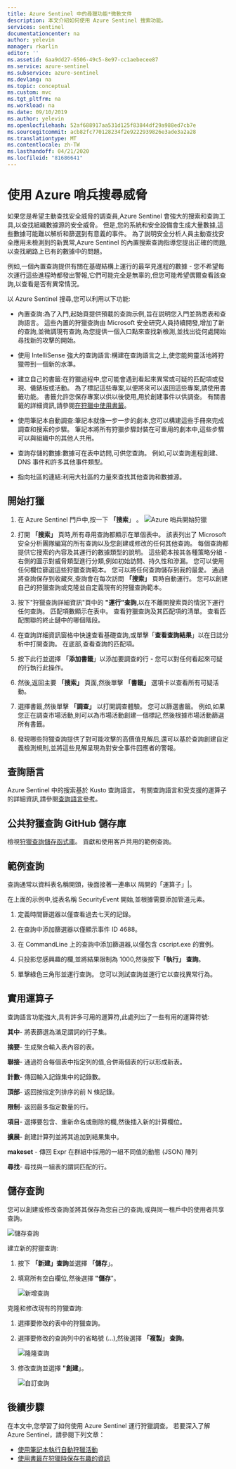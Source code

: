 ```yaml
---
title: Azure Sentinel 中的尋獵功能*微軟文件
description: 本文介紹如何使用 Azure Sentinel 搜索功能。
services: sentinel
documentationcenter: na
author: yelevin
manager: rkarlin
editor: ''
ms.assetid: 6aa9dd27-6506-49c5-8e97-cc1aebecee87
ms.service: azure-sentinel
ms.subservice: azure-sentinel
ms.devlang: na
ms.topic: conceptual
ms.custom: mvc
ms.tgt_pltfrm: na
ms.workload: na
ms.date: 09/10/2019
ms.author: yelevin
ms.openlocfilehash: 52af688917aa531d125f83844df29a988ed7cb7e
ms.sourcegitcommit: acb82fc770128234f2e9222939826e3ade3a2a28
ms.translationtype: MT
ms.contentlocale: zh-TW
ms.lasthandoff: 04/21/2020
ms.locfileid: "81686641"
---
```

# <a name="hunt-for-threats-with-azure-sentinel"></a>使用 Azure 哨兵搜尋威脅

如果您是希望主動查找安全威脅的調查員,Azure Sentinel 會強大的搜索和查詢工具,以查找組織數據源的安全威脅。 但是,您的系統和安全設備會生成大量數據,這些數據可能難以解析和篩選到有意義的事件。 為了説明安全分析人員主動查找安全應用未檢測到的新異常,Azure Sentinel 的內置搜索查詢指導您提出正確的問題,以查找網路上已有的數據中的問題。 

例如,一個內置查詢提供有關在基礎結構上運行的最罕見進程的數據 - 您不希望每次運行這些進程時都發出警報,它們可能完全是無辜的,但您可能希望偶爾查看該查詢,以查看是否有異常情況。 



以 Azure Sentinel 搜尋,您可以利用以下功能:

- 內置查詢:為了入門,起始頁提供預載的查詢示例,旨在説明您入門並熟悉表和查詢語言。 這些內置的狩獵查詢由 Microsoft 安全研究人員持續開發,增加了新的查詢,並微調現有查詢,為您提供一個入口點來查找新檢測,並找出從何處開始尋找新的攻擊的開始。 

- 使用 IntelliSense 強大的查詢語言:構建在查詢語言之上,使您能夠靈活地將狩獵帶到一個新的水準。

- 建立自己的書籤:在狩獵過程中,您可能會遇到看起來異常或可疑的匹配項或發現、儀錶板或活動。 為了標記這些專案,以便將來可以返回這些專案,請使用書籤功能。 書籤允許您保存專案以供以後使用,用於創建事件以供調查。 有關書籤的詳細資訊,請參閱[在狩獵中使用書籤](hunting.md)。
- 使用筆記本自動調查:筆記本就像一步一步的劇本,您可以構建這些手冊來完成調查和搜索的步驟。  筆記本將所有狩獵步驟封裝在可重用的劇本中,這些步驟可以與組織中的其他人共用。 
- 查詢存儲的數據:數據可在表中訪問,可供您查詢。 例如,可以查詢進程創建、DNS 事件和許多其他事件類型。

- 指向社區的連結:利用大社區的力量來查找其他查詢和數據源。
 
## <a name="get-started-hunting"></a>開始打獵

1. 在 Azure Sentinel 門戶中,按一下 **「搜索**」 。
  ![Azure 哨兵開始狩獵](media/tutorial-hunting/hunting-start.png)

2. 打開 **「搜索」** 頁時,所有尋用查詢都顯示在單個表中。 該表列出了 Microsoft 安全分析團隊編寫的所有查詢以及您創建或修改的任何其他查詢。 每個查詢都提供它搜索的內容及其運行的數據類型的說明。 這些範本按其各種策略分組 - 右側的圖示對威脅類型進行分類,例如初始訪問、持久性和滲漏。 您可以使用任何欄位篩選這些狩獵查詢範本。 您可以將任何查詢儲存到我的最愛。 通過將查詢保存到收藏夾,查詢會在每次訪問 **「搜索」** 頁時自動運行。 您可以創建自己的狩獵查詢或克隆並自定義現有的狩獵查詢範本。 
 
2. 按下"狩獵查詢詳細資訊"頁中的 **"運行"查詢**,以在不離開搜索頁的情況下運行任何查詢。  匹配項數顯示在表中。 查看狩獵查詢及其匹配項的清單。 查看匹配關聯的終止鏈中的哪個階段。

3. 在查詢詳細資訊窗格中快速查看基礎查詢,或單擊「**查看查詢結果**」以在日誌分析中打開查詢。 在底部,查看查詢的匹配項。

4.    按下此行並選擇 **「添加書籤**」以添加要調查的行 - 您可以對任何看起來可疑的行執行此操作。 

5. 然後,返回主要 **「搜索」** 頁面,然後單擊 **「書籤」** 選項卡以查看所有可疑活動。 

6. 選擇書籤,然後單擊 **「調查」** 以打開調查體驗。 您可以篩選書籤。 例如,如果您正在調查市場活動,則可以為市場活動創建一個標記,然後根據市場活動篩選所有書籤。

1. 發現哪些狩獵查詢提供了對可能攻擊的高價值見解后,還可以基於查詢創建自定義檢測規則,並將這些見解呈現為對安全事件回應者的警報。

 

## <a name="query-language"></a>查詢語言 

Azure Sentinel 中的搜索基於 Kusto 查詢語言。 有關查詢語言和受支援的運算子的詳細資訊,請參閱[查詢語言參考](/azure/azure-monitor/log-query/get-started-queries)。

## <a name="public-hunting-query-github-repository"></a>公共狩獵查詢 GitHub 儲存庫

檢視[狩獵查詢儲存函式庫](https://github.com/Azure/Orion)。 貢獻和使用客戶共用的範例查詢。

 

## <a name="sample-query"></a>範例查詢

查詢通常以資料表名稱開頭，後面接著一連串以  隔開的「運算子」\|。

在上面的示例中,從表名稱 SecurityEvent 開始,並根據需要添加管道元素。

1. 定義時間篩選器以僅查看過去七天的記錄。

2. 在查詢中添加篩選器以僅顯示事件 ID 4688。

3. 在 CommandLine 上的查詢中添加篩選器,以僅包含 cscript.exe 的實例。

4. 只投影您感興趣的欄,並將結果限制為 1000,然後按**下「執行」 查詢**。
5. 單擊綠色三角形並運行查詢。 您可以測試查詢並運行它以查找異常行為。

## <a name="useful-operators"></a>實用運算子

查詢語言功能強大,具有許多可用的運算符,此處列出了一些有用的運算符號:

**其中**- 將表篩選為滿足謂詞的行子集。

**摘要**- 生成聚合輸入表內容的表。

**聯接**- 通過符合每個表中指定列的值,合併兩個表的行以形成新表。

**計數**- 傳回輸入記錄集中的記錄數。

**頂部**- 返回按指定列排序的前 N 條記錄。

**限制**- 返回最多指定數量的行。

**項目**- 選擇要包含、重新命名或刪除的欄,然後插入新的計算欄位。

**擴展**- 創建計算列並將其追加到結果集中。

**makeset** - 傳回 Expr 在群組中採用的一組不同值的動態 (JSON) 陣列

**尋找**- 尋找與一組表的謂詞匹配的行。

## <a name="save-a-query"></a>儲存查詢

您可以創建或修改查詢並將其保存為您自己的查詢,或與同一租戶中的使用者共享查詢。

   ![儲存查詢](./media/tutorial-hunting/save-query.png)

建立新的狩獵查詢:

1. 按下 **「新建」查詢**並選擇 **「儲存**」。
2. 填寫所有空白欄位,然後選擇 **"儲存**"。

   ![新增查詢](./media/tutorial-hunting/new-query.png)

克隆和修改現有的狩獵查詢:

1. 選擇要修改的表中的狩獵查詢。
2. 選擇要修改的查詢列中的省略號 (...),然後選擇 **「複製」 查詢**。

   ![隆隆查詢](./media/tutorial-hunting/clone-query.png)
 

3. 修改查詢並選擇 **"創建**」。

   ![自訂查詢](./media/tutorial-hunting/custom-query.png)

## <a name="next-steps"></a>後續步驟
在本文中,您學習了如何使用 Azure Sentinel 運行狩獵調查。 若要深入了解 Azure Sentinel，請參閱下列文章：


- [使用筆記本執行自動狩獵活動](notebooks.md)
- [使用書籤在狩獵時保存有趣的資訊](bookmarks.md)
